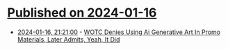 # [Published on 2024-01-16](index.md)

* [2024-01-16, 21:21:00](https://soylentnews.org/article.pl?sid=24/01/15/1857231&from=rss) - [WOTC Denies Using Ai Generative Art In Promo Materials, Later Admits, Yeah, It Did](https://soylentnews.org/article.pl?sid=24/01/15/1857231&from=rss)
